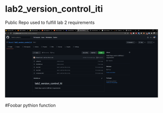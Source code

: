 # lab2_version_control_iti
Public Repo used to fulfill lab 2 requirements

![](https://github.com/Stoon2/lab2_version_control_iti/blob/main/img/snap_shot_github.PNG)

#Foobar
pythion function
